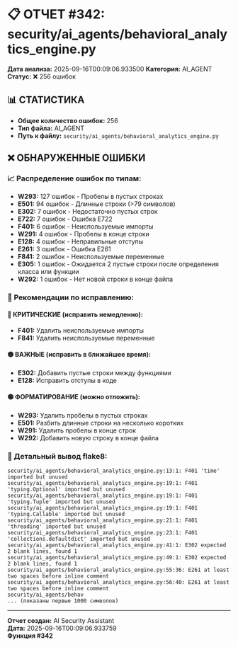 # 📋 ОТЧЕТ #342: security/ai_agents/behavioral_analytics_engine.py

**Дата анализа:** 2025-09-16T00:09:06.933500
**Категория:** AI_AGENT
**Статус:** ❌ 256 ошибок

## 📊 СТАТИСТИКА

- **Общее количество ошибок:** 256
- **Тип файла:** AI_AGENT
- **Путь к файлу:** `security/ai_agents/behavioral_analytics_engine.py`

## ❌ ОБНАРУЖЕННЫЕ ОШИБКИ

### 📈 Распределение ошибок по типам:

- **W293:** 127 ошибок - Пробелы в пустых строках
- **E501:** 94 ошибок - Длинные строки (>79 символов)
- **E302:** 7 ошибок - Недостаточно пустых строк
- **E722:** 7 ошибок - Ошибка E722
- **F401:** 6 ошибок - Неиспользуемые импорты
- **W291:** 4 ошибок - Пробелы в конце строки
- **E128:** 4 ошибок - Неправильные отступы
- **E261:** 3 ошибок - Ошибка E261
- **F841:** 2 ошибок - Неиспользуемые переменные
- **E305:** 1 ошибок - Ожидается 2 пустые строки после определения класса или функции
- **W292:** 1 ошибок - Нет новой строки в конце файла

### 🎯 Рекомендации по исправлению:

#### 🔴 КРИТИЧЕСКИЕ (исправить немедленно):
- **F401:** Удалить неиспользуемые импорты
- **F841:** Удалить неиспользуемые переменные

#### 🟡 ВАЖНЫЕ (исправить в ближайшее время):
- **E302:** Добавить пустые строки между функциями
- **E128:** Исправить отступы в коде

#### 🟢 ФОРМАТИРОВАНИЕ (можно отложить):
- **W293:** Удалить пробелы в пустых строках
- **E501:** Разбить длинные строки на несколько коротких
- **W291:** Удалить пробелы в конце строк
- **W292:** Добавить новую строку в конце файла

### 📝 Детальный вывод flake8:

```
security/ai_agents/behavioral_analytics_engine.py:13:1: F401 'time' imported but unused
security/ai_agents/behavioral_analytics_engine.py:19:1: F401 'typing.Optional' imported but unused
security/ai_agents/behavioral_analytics_engine.py:19:1: F401 'typing.Tuple' imported but unused
security/ai_agents/behavioral_analytics_engine.py:19:1: F401 'typing.Callable' imported but unused
security/ai_agents/behavioral_analytics_engine.py:21:1: F401 'threading' imported but unused
security/ai_agents/behavioral_analytics_engine.py:23:1: F401 'collections.defaultdict' imported but unused
security/ai_agents/behavioral_analytics_engine.py:41:1: E302 expected 2 blank lines, found 1
security/ai_agents/behavioral_analytics_engine.py:49:1: E302 expected 2 blank lines, found 1
security/ai_agents/behavioral_analytics_engine.py:55:36: E261 at least two spaces before inline comment
security/ai_agents/behavioral_analytics_engine.py:56:40: E261 at least two spaces before inline comment
security/ai_agents/behav
... (показаны первые 1000 символов)
```

---
**Отчет создан:** AI Security Assistant  
**Дата:** 2025-09-16T00:09:06.933759  
**Функция #342**
